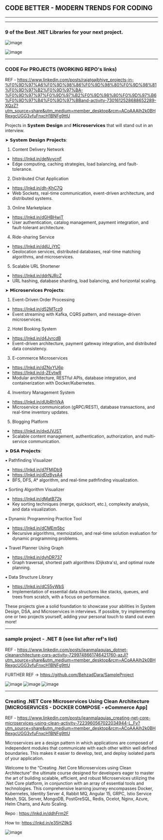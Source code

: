 ## CODE BETTER - MODERN TRENDS FOR CODING 
------------------------------------------------------

----------------------------------------------------
### 9 of the Best .NET Libraries for your next project. 

![image](https://github.com/user-attachments/assets/eb27984a-a6da-43c2-a4da-ca4a4ab26f8a)

![image](https://github.com/user-attachments/assets/9d63d946-600e-4001-9d2b-c5ec31c62620)

----------------------------------------------------
### CODE For PROJECTS (WORKING REPO's links) 

REF - https://www.linkedin.com/posts/rajatgajbhiye_projects-in-%F0%9D%97%A6%F0%9D%98%86%F0%9D%98%80%F0%9D%98%81%F0%9D%97%B2%F0%9D%97%BA-%F0%9D%97%97%F0%9D%97%B2%F0%9D%98%80%F0%9D%97%B6%F0%9D%97%B4%F0%9D%97%BBand-activity-7301612528688652289-XQzZ?utm_source=share&utm_medium=member_desktop&rcm=ACoAAAIh2k0BHRexgcUGG3vfuFnxcH1BNFg9ttU

Projects in 𝗦𝘆𝘀𝘁𝗲𝗺 𝗗𝗲𝘀𝗶𝗴𝗻 and 𝗠𝗶𝗰𝗿𝗼𝘀𝗲𝗿𝘃𝗶𝗰𝗲𝘀 that will stand out in an interview.

➤ 𝗦𝘆𝘀𝘁𝗲𝗺 𝗗𝗲𝘀𝗶𝗴𝗻 𝗣𝗿𝗼𝗷𝗲𝗰𝘁𝘀:

1. Content Delivery Network
 - https://lnkd.in/deNyycnF
 - Edge computing, caching strategies, load balancing, and fault-tolerance.

2. Distributed Chat Application
 - https://lnkd.in/dh-KhC7Q
 - Web Sockets, real-time communication, event-driven architecture, and distributed systems.

3. Online Marketplace
 - https://lnkd.in/dGHBHwiT
 - User authentication, catalog management, payment integration, and fault-tolerant architecture.

4. Ride-sharing Service
 - https://lnkd.in/ddU_jYtC
 - Geolocation services, distributed databases, real-time matching algorithms, and microservices.

5. Scalable URL Shortener
 - https://lnkd.in/ddrNJRcZ
 - URL hashing, database sharding, load balancing, and horizontal scaling.

➤ 𝗠𝗶𝗰𝗿𝗼𝘀𝗲𝗿𝘃𝗶𝗰𝗲𝘀 𝗣𝗿𝗼𝗷𝗲𝗰𝘁𝘀:

1. Event-Driven Order Processing
 - https://lnkd.in/d52MTcz9
 - Event streaming with Kafka, CQRS pattern, and message-driven microservices.

2. Hotel Booking System
 - https://lnkd.in/d4JvrcdB
 - Event-driven architecture, payment gateway integration, and distributed data consistency.

3. E-commerce Microservices
 - https://lnkd.in/dZNxYU6p
 - https://lnkd.in/d-ZEvtwR
 - Modular architecture, RESTful APIs, database integration, and containerization with Docker/Kubernetes.

4. Inventory Management System
 - https://lnkd.in/dUbRHVkA
 - Microservice communication (gRPC/REST), database transactions, and real-time inventory updates.

5. Blogging Platform
 - https://lnkd.in/dxdJVJST
 - Scalable content management, authentication, authorization, and multi-service communication.

➤ 𝗗𝗦𝗔 𝗣𝗿𝗼𝗷𝗲𝗰𝘁𝘀:

▪ Pathfinding Visualizer
 - https://lnkd.in/d7FMjDb9
 - https://lnkd.in/dDzBysA4
 - BFS, DFS, A* algorithm, and real-time pathfinding visualization.

▪ Sorting Algorithm Visualizer
 - https://lnkd.in/dMatB72k
 - Key sorting techniques (merge, quicksort, etc.), complexity analysis, and data visualization.

▪ Dynamic Programming Practice Tool
 - https://lnkd.in/dCMEm5bc
 - Recursive algorithms, memoization, and real-time solution evaluation for dynamic programming problems.

▪ Travel Planner Using Graph
 - https://lnkd.in/dyhDR737
 - Graph traversal, shortest path algorithms (Dijkstra's), and optimal route planning.

▪ Data Structure Library
 - https://lnkd.in/dC55yWbS
 - Implementation of essential data structures like stacks, queues, and trees from scratch, with a focus on performance.
   
These projects give a solid foundation to showcase your abilities in System Design, DSA, and Microservices in interviews. If possible, try implementing one or two projects yourself, adding your personal touch to stand out even more!


----------------------------------------------------
### sample project - .NET 8  (see list after ref's list)

REF - https://www.linkedin.com/posts/jeanmalaquias_dotnet-cleanarchitecture-cqrs-activity-7299748661746421760-azJl?utm_source=share&utm_medium=member_desktop&rcm=ACoAAAIh2k0BHRexgcUGG3vfuFnxcH1BNFg9ttU

FURTHER REF -> https://github.com/BehzadDara/SampleProject

![image](https://github.com/user-attachments/assets/b63eb77f-8bfc-45d4-99d3-eaafabe9499b)
![image](https://github.com/user-attachments/assets/8219162d-68a1-406f-a7c8-b213011e0b66)
![image](https://github.com/user-attachments/assets/40d880c0-12ee-4271-89e3-27db46d711c0)

----------------------------------------------------
### Creating .NET Core Microservices Using Clean Architecture [MICROSERVICES - DOCKER COMPOSE - eCommerce App]

REF - https://www.linkedin.com/posts/jeanmalaquias_creating-net-core-microservices-using-clean-activity-7223960567022034944-L_Fv?utm_source=share&utm_medium=member_desktop&rcm=ACoAAAIh2k0BHRexgcUGG3vfuFnxcH1BNFg9ttU

Microservices are a design pattern in which applications are composed of independent modules that communicate with each other within well defined boundaries. This makes it easier to develop, test, and deploy isolated parts of your application.

Welcome to the “Creating .Net Core Microservices using Clean Architecture” the ultimate course designed for developers eager to master the art of building scalable, efficient, and robust Microservices utilizing the .Net Core platform, in conjunction with an array of essential tools and technologies. This comprehensive learning journey encompasses Docker, Kubernetes, Identity Server 4, Rabbit MQ, Angular 15, GRPC, Istio Service Mesh, SQL Server, MongoDB, PostGreSQL, Redis, Ocelot, Nginx, Azure, Helm Charts, and Auto Scaling.

Repo : https://lnkd.in/ddhFrm2F

How to: https://lnkd.in/e35HZ9kS

![image](https://github.com/user-attachments/assets/538e6f9c-0eb6-436d-b033-4e7752772a6d)

